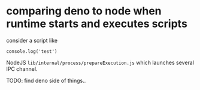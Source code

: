 # comparing deno to node when runtime starts and executes scripts

consider a script like
```
console.log('test')
```

NodeJS
`lib/internal/process/prepareExecution.js` which launches several IPC channel.

TODO: find deno side of things..
